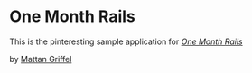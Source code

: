 # One Month Rails

This is the pinteresting sample application for [*One Month Rails*](http://onemonthrails.com)
 
by [Mattan Griffel](http://mattangriffel.com)